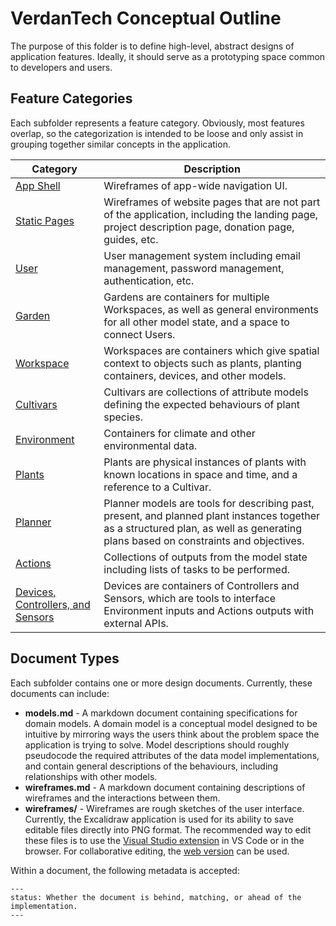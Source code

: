 # VerdanTech Conceptual Outline

The purpose of this folder is to define high-level, abstract designs of application features. Ideally, it should serve as a prototyping space common to developers and users.

## Feature Categories

Each subfolder represents a feature category. Obviously, most features overlap, so the categorization is intended to be loose and only assist in grouping together similar concepts in the application.

| Category     | Description |
|--------------|-------------|
| [App Shell](app-shell/README.md) | Wireframes of app-wide navigation UI. |
| [Static Pages](static-pages/README.md) | Wireframes of website pages that are not part of the application, including the landing page, project description page, donation page, guides, etc. |
| [User](user/README.md) | User management system including email management, password management, authentication, etc.  | 
| [Garden](gardens/README.md) | Gardens are containers for multiple Workspaces, as well as general environments for all other model state, and a space to connect Users. |
| [Workspace](workspaces/README.md) | Workspaces are containers which give spatial context to objects such as plants, planting containers, devices, and other models. |
| [Cultivars](cultivars/README.md) | Cultivars are collections of attribute models defining the expected behaviours of plant species. |
| [Environment](environment/README.md) | Containers for climate and other environmental data. |
| [Plants](plants/README.md) | Plants are physical instances of plants with known locations in space and time, and a reference to a Cultivar. |
| [Planner](planner/README.md) | Planner models are tools for describing past, present, and planned plant instances together as a structured plan, as well as generating plans based on constraints and objectives.
| [Actions](actions/README.md) | Collections of outputs from the model state including lists of tasks to be performed. |
| [Devices, Controllers, and Sensors](devices/README.md) | Devices are containers of Controllers and Sensors, which are tools to interface Environment inputs and Actions outputs with external APIs. |

## Document Types

Each subfolder contains one or more design documents. Currently, these documents can include:
- **models.md** - A markdown document containing specifications for domain models. A domain model is a conceptual model designed to be intuitive by mirroring ways the users think about the problem space the application is trying to solve. Model descriptions should roughly pseudocode the required attributes of the data model implementations, and contain general descriptions of the behaviours, including relationships with other models.
- **wireframes.md** - A markdown document containing descriptions of wireframes and the interactions between them.
- **wireframes/** - Wireframes are rough sketches of the user interface. Currently, the Excalidraw application is used for its ability to save editable files directly into PNG format. The recommended way to edit these files is to use the [Visual Studio extension](https://marketplace.visualstudio.com/items?itemName=pomdtr.excalidraw-editor) in VS Code or in the browser. For collaborative editing, the [web version](https://excalidraw.com/) can be used.

Within a document, the following metadata is accepted:

```
---
status: Whether the document is behind, matching, or ahead of the implementation.
---
```